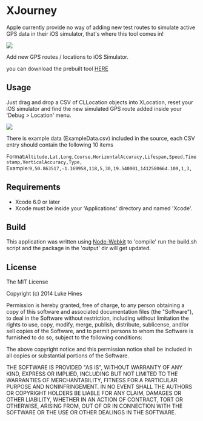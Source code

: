 XJourney
========

Apple currently provide no way of adding new test routes to simulate active GPS data in their iOS simulator, that's where this tool comes in!

<img src ="http://www.bottleofcode.com/wp-content/uploads/2014/10/XJourneyWindow1.png" />

Add new GPS routes / locations to iOS Simulator.

you can download the prebuilt tool [HERE](http://www.bottleofcode.com/wp-content/uploads/2014/10/XJourney.zip)


## Usage

Just drag and drop a CSV of CLLocation objects into XLocation, reset your iOS simulator and find the new simulated GPS route added inside your 'Debug > Location' menu.

<img src ="http://www.bottleofcode.com/wp-content/uploads/2014/10/XJourney.png" />

There is example data (ExampleData.csv) included in the source, each CSV entry should contain the following 10 items

Format:`Altitude,Lat,Long,Course,HorizontalAccuracy,Lifespan,Speed,Timestamp,VerticalAccuracy,Type,`
Example:`9,50.863517,-1.169958,118,5,30,19.540001,1412580664.109,1,3,`


## Requirements

* Xcode 6.0 or later
* Xcode must be inside your 'Applications' directory and named 'Xcode'.


## Build
This application was written using [Node-Webkit](https://github.com/rogerwang/node-webkit) to 'compile' run the build.sh script and the package in the 'output' dir will get updated.


## License

The MIT License

Copyright (c) 2014 Luke Hines

Permission is hereby granted, free of charge, to any person obtaining a copy
of this software and associated documentation files (the "Software"), to deal
in the Software without restriction, including without limitation the rights
to use, copy, modify, merge, publish, distribute, sublicense, and/or sell
copies of the Software, and to permit persons to whom the Software is
furnished to do so, subject to the following conditions:

The above copyright notice and this permission notice shall be included in
all copies or substantial portions of the Software.

THE SOFTWARE IS PROVIDED "AS IS", WITHOUT WARRANTY OF ANY KIND, EXPRESS OR
IMPLIED, INCLUDING BUT NOT LIMITED TO THE WARRANTIES OF MERCHANTABILITY,
FITNESS FOR A PARTICULAR PURPOSE AND NONINFRINGEMENT. IN NO EVENT SHALL THE
AUTHORS OR COPYRIGHT HOLDERS BE LIABLE FOR ANY CLAIM, DAMAGES OR OTHER
LIABILITY, WHETHER IN AN ACTION OF CONTRACT, TORT OR OTHERWISE, ARISING FROM,
OUT OF OR IN CONNECTION WITH THE SOFTWARE OR THE USE OR OTHER DEALINGS IN
THE SOFTWARE.
